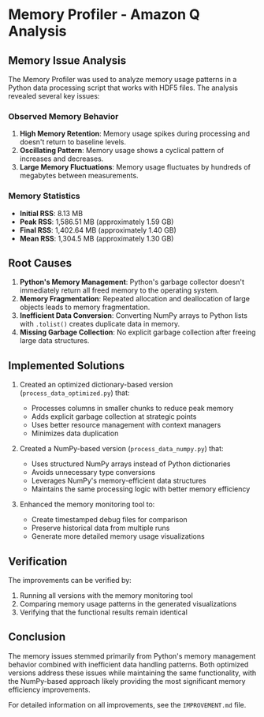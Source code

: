 # Memory Profiler - Amazon Q Analysis

## Memory Issue Analysis

The Memory Profiler was used to analyze memory usage patterns in a Python data processing script that works with HDF5 files. The analysis revealed several key issues:

### Observed Memory Behavior

1. **High Memory Retention**: Memory usage spikes during processing and doesn't return to baseline levels.
2. **Oscillating Pattern**: Memory usage shows a cyclical pattern of increases and decreases.
3. **Large Memory Fluctuations**: Memory usage fluctuates by hundreds of megabytes between measurements.

### Memory Statistics

- **Initial RSS**: 8.13 MB
- **Peak RSS**: 1,586.51 MB (approximately 1.59 GB)
- **Final RSS**: 1,402.64 MB (approximately 1.40 GB)
- **Mean RSS**: 1,304.5 MB (approximately 1.30 GB)

## Root Causes

1. **Python's Memory Management**: Python's garbage collector doesn't immediately return all freed memory to the operating system.
2. **Memory Fragmentation**: Repeated allocation and deallocation of large objects leads to memory fragmentation.
3. **Inefficient Data Conversion**: Converting NumPy arrays to Python lists with `.tolist()` creates duplicate data in memory.
4. **Missing Garbage Collection**: No explicit garbage collection after freeing large data structures.

## Implemented Solutions

1. Created an optimized dictionary-based version (`process_data_optimized.py`) that:
   - Processes columns in smaller chunks to reduce peak memory
   - Adds explicit garbage collection at strategic points
   - Uses better resource management with context managers
   - Minimizes data duplication

2. Created a NumPy-based version (`process_data_numpy.py`) that:
   - Uses structured NumPy arrays instead of Python dictionaries
   - Avoids unnecessary type conversions
   - Leverages NumPy's memory-efficient data structures
   - Maintains the same processing logic with better memory efficiency

3. Enhanced the memory monitoring tool to:
   - Create timestamped debug files for comparison
   - Preserve historical data from multiple runs
   - Generate more detailed memory usage visualizations

## Verification

The improvements can be verified by:
1. Running all versions with the memory monitoring tool
2. Comparing memory usage patterns in the generated visualizations
3. Verifying that the functional results remain identical

## Conclusion

The memory issues stemmed primarily from Python's memory management behavior combined with inefficient data handling patterns. Both optimized versions address these issues while maintaining the same functionality, with the NumPy-based approach likely providing the most significant memory efficiency improvements.

For detailed information on all improvements, see the `IMPROVEMENT.md` file.
